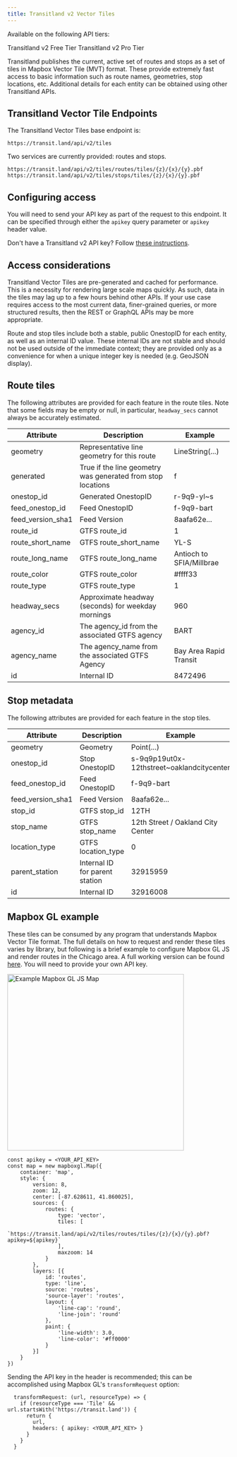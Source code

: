 ```yaml
---
title: Transitland v2 Vector Tiles
---
```


  <!-- TODO: move to a vue component -->
  <div class="box">
      <p class="title is-medium">
        Available on the following API tiers:
      </p>
      <b-taglist attached>
        <b-tag type="is-dark">
          Transitland v2
        </b-tag>
        <b-tag type="is-info">
          Free Tier
        </b-tag>
      </b-taglist>
      <b-taglist attached>
        <b-tag type="is-dark">
          Transitland v2
        </b-tag>
        <b-tag type="is-info">
          Pro Tier
        </b-tag>
      </b-taglist>
  </div>

Transitland publishes the current, active set of routes and stops as a set of tiles in Mapbox Vector Tile (MVT) format. These provide extremely fast access to basic information such as route names, geometries, stop locations, etc. Additional details for each entity can be obtained using other Transitland APIs.

## Transitland Vector Tile Endpoints

The Transitland Vector Tiles base endpoint is:

    https://transit.land/api/v2/tiles

Two services are currently provided: routes and stops.

    https://transit.land/api/v2/tiles/routes/tiles/{z}/{x}/{y}.pbf
    https://transit.land/api/v2/tiles/stops/tiles/{z}/{x}/{y}.pbf

## Configuring access

You will need to send your API key as part of the request to this endpoint. It can be specified through either the `apikey` query parameter or `apikey` header value.

Don't have a Transitland v2 API key? Follow [these instructions](/documentation/index#signing-up-for-an-api-token).

## Access considerations

Transitland Vector Tiles are pre-generated and cached for performance. This is a necessity for rendering large scale maps quickly. As such, data in the tiles may lag up to a few hours behind other APIs. If your use case requires access to the most current data, finer-grained queries, or more structured results, then the REST or GraphQL APIs may be more appropriate.

Route and stop tiles include both a stable, public OnestopID for each entity, as well as an internal ID value. These internal IDs are not stable and should not be used outside of the immediate context; they are provided only as a convenience for when a unique integer key is needed (e.g. GeoJSON display).

## Route tiles

The following attributes are provided for each feature in the route tiles. Note that some fields may be empty or null, in particular, `headway_secs` cannot always be accurately estimated.

| Attribute         | Description                                                 | Example                  |
| ----------------- | ----------------------------------------------------------- | ------------------------ |
| geometry          | Representative line geometry for this route                 | LineString(...)          |
| generated         | True if the line geometry was generated from stop locations | f                        |
| onestop_id        | Generated OnestopID                                         | r-9q9-yl~s               |
| feed_onestop_id   | Feed OnestopID                                              | f-9q9-bart               |
| feed_version_sha1 | Feed Version                                                | 8aafa62e...              |
| route_id          | GTFS route_id                                               | 1                        |
| route_short_name  | GTFS route_short_name                                       | YL-S                     |
| route_long_name   | GTFS route_long_name                                        | Antioch to SFIA/Millbrae |
| route_color       | GTFS route_color                                            | #ffff33                  |
| route_type        | GTFS route_type                                             | 1                        |
| headway_secs      | Approximate headway (seconds) for weekday mornings          | 960                      |
| agency_id         | The agency_id from the associated GTFS agency               | BART                     |
| agency_name       | The agency_name from the associated GTFS Agency             | Bay Area Rapid Transit   |
| id                | Internal ID                                                 | 8472496                  |

## Stop metadata

The following attributes are provided for each feature in the stop tiles.

| Attribute         | Description                    | Example                                   |
| ----------------- | ------------------------------ | ----------------------------------------- |
| geometry          | Geometry                       | Point(...)                                |
| onestop_id        | Stop OnestopID                 | s-9q9p19ut0x-12thstreet~oaklandcitycenter |
| feed_onestop_id   | Feed OnestopID                 | f-9q9-bart                                |
| feed_version_sha1 | Feed Version                   | 8aafa62e...                               |
| stop_id           | GTFS stop_id                   | 12TH                                      |
| stop_name         | GTFS stop_name                 | 12th Street / Oakland City Center         |
| location_type     | GTFS location_type             | 0                                         |
| parent_station    | Internal ID for parent station | 32915959                                  |
| id                | Internal ID                    | 32916008                                  |


## Mapbox GL example

These tiles can be consumed by any program that understands Mapbox Vector Tile format. The full details on how to request and render these tiles varies by library, but following is a brief example to configure Mapbox GL JS and render routes in the Chicago area. A full working version can be found <a href="/examples/example-map.html?apikey=YOUR_API_KEY" target="_blank">here</a>. You will need to provide your own API key.

<img src="/examples/example-map.png" alt="Example Mapbox GL JS Map" style="width:400px">


    const apikey = <YOUR_API_KEY>
    const map = new mapboxgl.Map({
        container: 'map',
        style: {
            version: 8,
            zoom: 12,
            center: [-87.628611, 41.860025],
            sources: {
                routes: {
                    type: 'vector',
                    tiles: [
                        `https://transit.land/api/v2/tiles/routes/tiles/{z}/{x}/{y}.pbf?apikey=${apikey}`
                    ],
                    maxzoom: 14
                }
            },
            layers: [{
                id: 'routes',
                type: 'line',
                source: 'routes',
                'source-layer': 'routes',
                layout: {
                    'line-cap': 'round',
                    'line-join': 'round'
                },
                paint: {
                    'line-width': 3.0,
                    'line-color': '#ff0000'
                }
            }]
        }
    })

Sending the API key in the header is recommended; this can be accomplished using Mapbox GL's `transformRequest` option:

      transformRequest: (url, resourceType) => {
        if (resourceType === 'Tile' && url.startsWith('https://transit.land')) {
          return {
            url,
            headers: { apikey: <YOUR_API_KEY> }
          }
        }
      }

